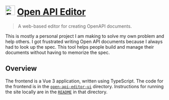 # <img src="https://openapieditor.com/favicon.ico" alt="Favicon for the Open API Editor" width=30 height=30> [Open API Editor](https://openapieditor.com)

> A web-based editor for creating OpenAPI documents.

This is mostly a personal project I am making to solve my own problem and help others. I got frustrated writing Open API documents because I always had to look up the spec. This tool helps people build and manage their documents without having to memorize the spec.

## Overview

The frontend is a Vue 3 application, written using TypeScript. The code for the frontend is in the [`open-api-editor-ui`](/open-api-editor-ui) directory. Instructions for running the site locally are in the [`README`](/open-api-editor-ui/README.md) in that directory.
